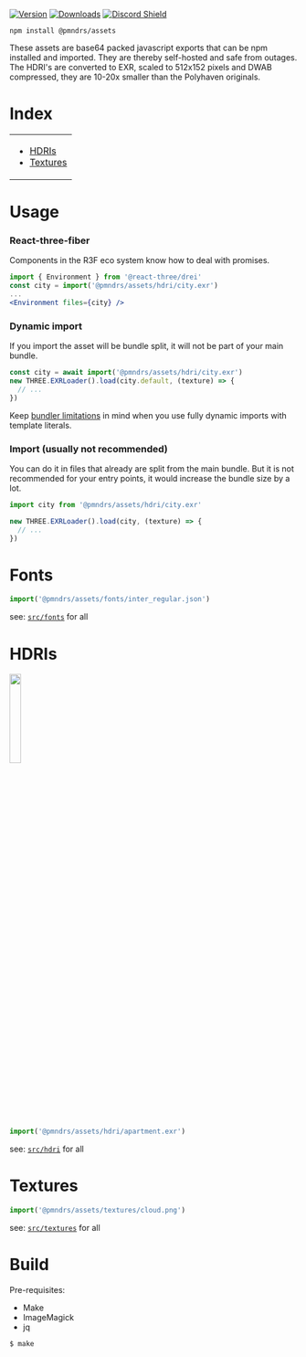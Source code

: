 [![Version](https://img.shields.io/npm/v/@pmndrs/assets?style=flat&colorA=000000&colorB=000000)](https://www.npmjs.com/package/@pmndrs/assets)
[![Downloads](https://img.shields.io/npm/dt/@pmndrs/assets.svg?style=flat&colorA=000000&colorB=000000)](https://www.npmjs.com/package/@pmndrs/assets)
[![Discord Shield](https://img.shields.io/discord/740090768164651008?style=flat&colorA=000000&colorB=000000&label=discord&logo=discord&logoColor=ffffff)](https://discord.com/channels/740090768164651008/741751532592038022)

```shell
npm install @pmndrs/assets
```

These assets are base64 packed javascript exports that can be npm installed and imported. They are thereby self-hosted and safe from outages. The HDRI's are converted to EXR, scaled to 512x152 pixels and DWAB compressed, they are 10-20x smaller than the Polyhaven originals.

# Index

<table>
  <tr>
    <td valign="top">
      <ul>
        <li><a href="#hdris">HDRIs</a></li>
        <li><a href="#textures">Textures</a></li>     
      </ul>
    </td>
  </tr>
</table>

# Usage

### React-three-fiber

Components in the R3F eco system know how to deal with promises.

```jsx
import { Environment } from '@react-three/drei'
const city = import('@pmndrs/assets/hdri/city.exr')
...
<Environment files={city} />
```

### Dynamic import

If you import the asset will be bundle split, it will not be part of your main bundle.

```jsx
const city = await import('@pmndrs/assets/hdri/city.exr')
new THREE.EXRLoader().load(city.default, (texture) => {
  // ...
})
```

Keep [bundler limitations](https://github.com/rollup/plugins/tree/master/packages/dynamic-import-vars#limitations) in mind when you use fully dynamic imports with template literals.

### Import (usually not recommended)

You can do it in files that already are split from the main bundle. But it is not recommended for your entry points, it would increase the bundle size by a lot.

```jsx
import city from '@pmndrs/assets/hdri/city.exr'

new THREE.EXRLoader().load(city, (texture) => {
  // ...
})
```

# Fonts

```js
import('@pmndrs/assets/fonts/inter_regular.json')
```

see: [`src/fonts`](src/fonts) for all

# HDRIs

<p>
  <a href="https://codesandbox.io/s/eeznq6">
    <img width="20%" alt="" src="https://github-production-user-asset-6210df.s3.amazonaws.com/76580/244015488-fa7994c5-d696-487d-90ad-8d06846874a3.png">
  </a>
</p>

```js
import('@pmndrs/assets/hdri/apartment.exr')
```

see: [`src/hdri`](src/hdri) for all

# Textures

```js
import('@pmndrs/assets/textures/cloud.png')
```

see: [`src/textures`](src/textures) for all

# Build

Pre-requisites:

- Make
- ImageMagick
- jq

```sh
$ make
```
